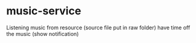 # music-service
Listening music from resource (source file put in raw folder) have time off the music (show notification)
